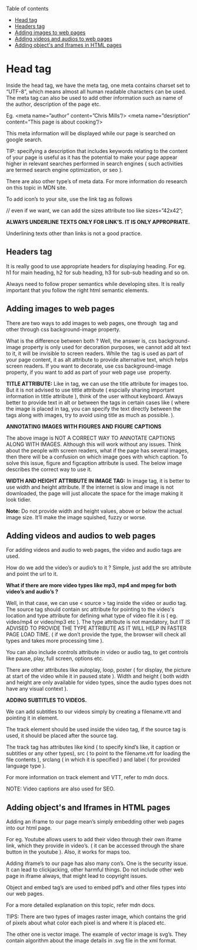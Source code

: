 Table of contents
- [Head tag](#headTagDetails)
- [Headers tag](#headersTag)
- [Adding images to web pages](#addingImages)
- [Adding videos and audios to web pages](#addingVideosAudios)
- [Adding object's and Iframes in HTML pages](#addingObjectsAndIframes)

# Head tag

Inside the head tag, we have the meta tag, one meta contains charset set to “UTF-8”, which means almost all human readable characters can be used.  The meta tag can also be used to add other information such as name of the author, description of the page etc.

Eg. <meta name=”author” content=”Chris Mills”/>
<meta name=”desription” content=”This page is about cooking”/>

This meta information will be displayed while our page is searched on google search.

TIP:  specifying a description that includes keywords relating to the content of your page is useful as it has the potential to make your page appear higher in relevant searches performed in search engines ( such activities are termed search engine optimization, or seo ).

 There are also other type’s of meta data.  For more information do research on this topic in MDN site.

To add icon’s to your site, use the link tag as follows

<link rel=”icon” href=”favicon.ic” type=”image/x-icon”/> // even if we want, we can add the sizes attribute too like sizes=”42x42”;

**ALWAYS UNDERLINE TEXTS ONLY FOR LINK’S.  IT IS ONLY APPROPRIATE.**

Underlining texts other than links is not a good practice.

## Headers tag
It is really good to use appropriate headers for displaying heading.
For eg. h1 for main heading, h2 for sub heading, h3 for sub-sub heading and so on.

Always need to follow proper semantics while developing sites. It is really important that you follow the right html semantic elements.

## Adding images to web pages

There are two ways to add images to web pages, one through <img/> tag and other through css background-image property.

What is the difference between both ? Well, the answer is, css background-image property is only used for decoration purposes, we cannot add alt text to it, it will be invisible to screen readers.  While the <img/> tag is used as part of your page content, it as alt attribute to provide alternative text, which helps screen readers.  If you want to decorate, use css background-image property, if you want to add as part of your web page use <img/> property.

**TITLE ATTRIBUTE:**  Like in <a></a> tag, we can use the title attribute for images too.  But it is not advised to use tittle attribute ( espcially sharing important information in tittle attribute ), think of the user without keyboard.  Always better to provide text in alt or between the tags in certain cases like ( where the image is placed in <a></a> tag, you can specify the text directly between the tags along with images, try to avoid using title as much as possible. ).

**ANNOTATING IMAGES WITH FIGURES AND FIGURE CAPTIONS**

The above image is NOT A CORRECT WAY TO ANNOTATE CAPTIONS ALONG WITH IMAGES.  Although this will work without any issues.  Think about the people with screen readers, what if the page has several images, then there will be a confusion on which image goes with which caption.  To solve this issue, figure and figcaption attribute is used.  The below image describes the correct way to use it.


**WIDTH AND HEIGHT ATTRIBUTE IN IMAGE TAG:**  In image tag, it is better to use width and height attribute. If the internet is slow and image is not downloaded, the page will just allocate the space for the image making it look tidier.


**Note:**  Do not provide width and height values, above or below the actual image size.  It’ll make the image squished, fuzzy or worse.

## Adding videos and audios to web pages
For adding videos and audio to web pages, the video and audio tags are used.

How do we add the video’s or audio’s to it ? Simple, just add the src attribute and point the url to it.

**What if there are more video types like mp3, mp4 and mpeg for both video’s and audio’s ?**

Well, in that case, we can use < source > tag inside the video or audio tag.  The source tag should contain src attribute for pointing to the video's location and type attribute for defining what type of video file it is ( eg. video/mp4 or video/mp3 etc ).  The type attribute is not mandatory, but IT IS ADVISED TO PROVIDE THE TYPE ATTRIBUTE AS IT WILL HELP IN FASTER PAGE LOAD TIME. ( if we don’t provide the type, the browser will check all types and takes more processing time ).

You can also include controls attribute in video or audio tag, to get controls like pause, play, full screen, options etc.

There are other attributes like autoplay, loop, poster ( for display, the picture at start of the video while it in paused state ). Width and height ( both width and height are only available for video types, since the audio types does not have any visual context ).

**ADDING SUBTITLES TO VIDEOS.**

We can add subtitles to our videos simply by creating a filename.vtt and pointing it in <track> element.

The track element should be used inside the video tag, if the source tag is used, it should be placed after the source tag.
	
The track tag has attributes like kind ( to specify kind’s like, it caption or subtitles or any other types), src ( to point to the filename.vtt for loading the file contents ), srclang ( in which it is specified ) and label ( for provided language type ).

For more information on track element and VTT, refer to mdn docs.

NOTE: Video captions are also used for SEO.

## Adding object's and Iframes in HTML pages

Adding an iframe to our page mean’s simply embedding other web pages into our html page.
	
For eg. Youtube allows users to add their video through their own iframe link, which they provide in video’s.  ( it can be accessed through the share button in the youtube ).  Also, it works for maps too.
	
Adding iframe’s to our page has also many con’s.  One is the security issue.  It can lead to clickjacking, other harmful things.  Do not include other web page in iframe always, that might lead to copyright issues.

	
Object and embed tag’s are used to embed pdf’s and other files types into our web pages.

For a more detailed explanation on this topic, refer mdn docs.

TIPS:  There are two types of images raster image, which contains the grid of pixels about what color each pixel is and where it is placed etc.

The other one is vector image. The example of vector image is svg’s.  They contain algorithm about the image details in .svg file in the xml format.




